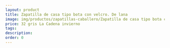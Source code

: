 ```yaml
---
layout: product
title: Zapatilla de casa tipo bota con velcro. De lana 
image: img/productos/zapatillas-caballero/Zapatilla de casa tipo bota con velcro. De lana =32 gris La Cadena invierno.webp
price: 32 gris La Cadena invierno
tags: 
description: 
order: 0
---
```

